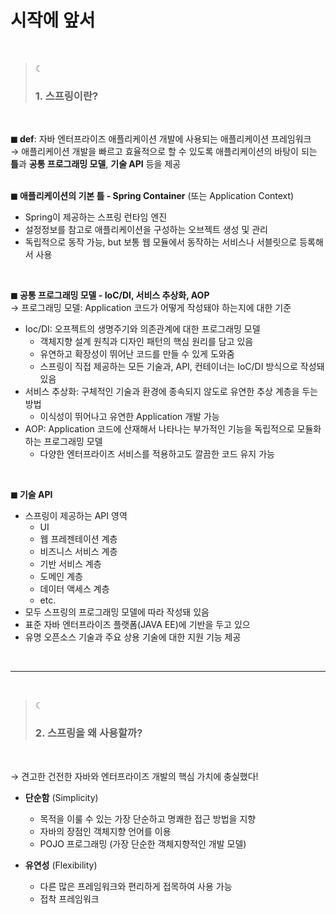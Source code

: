 # 시작에 앞서
</br>


> ☾
> ### 1. 스프링이란?  
</br>

**◼ def**: 자바 엔터프라이즈 애플리케이션 개발에 사용되는 애플리케이션 프레임워크  
→ 애플리케이션 개발을 빠르고 효율적으로 할 수 있도록 애플리케이션의 바탕이 되는 **틀**과 **공통 프로그래밍 모델**, **기술 API** 등을 제공
</br>
</br>

**◼ 애플리케이션의 기본 틀 - Spring Container** (또는 Application Context)    
- Spring이 제공하는 스프링 런타임 엔진
- 설정정보를 참고로 애플리케이션을 구성하는 오브젝트 생성 및 관리
- 독립적으로 동작 가능, but 보통 웹 모듈에서 동작하는 서비스나 서블릿으로 등록해서 사용
</br>

**◼ 공통 프로그래밍 모델 - IoC/DI, 서비스 추상화, AOP**  
→ 프로그래밍 모델: Application 코드가 어떻게 작성돼야 하는지에 대한 기준
- Ioc/DI: 오프젝트의 생명주기와 의존관계에 대한 프로그래밍 모델
  - 객체지향 설계 원칙과 디자인 패턴의 핵심 원리를 담고 있음
  - 유연하고 확장성이 뛰어난 코드를 만들 수 있게 도와줌
  - 스프링이 직접 제공하는 모든 기술과, API, 컨테이너는 IoC/DI 방식으로 작성돼 있음
- 서비스 추상화: 구체적인 기술과 환경에 종속되지 않도로 유연한 추상 계층을 두는 방법
  - 이식성이 뛰어나고 유연한 Application 개발 가능  
- AOP: Application 코드에 산재해서 나타나는 부가적인 기능을 독립적으로 모듈화하는 프로그래밍 모델
  - 다양한 엔터프라이즈 서비스를 적용하고도 깔끔한 코드 유지 가능
</br>

**◼ 기술 API**  
- 스프링이 제공하는 API 영역
  - UI
  - 웹 프레젠테이션 계층
  - 비즈니스 서비스 계층
  - 기반 서비스 계층
  - 도메인 계층
  - 데이터 액세스 계층
  - etc.
- 모두 스프링의 프로그래밍 모델에 따라 작성돼 있음
- 표준 자바 엔터프라이즈 플랫폼(JAVA EE)에 기반을 두고 있으
- 유명 오픈소스 기술과 주요 상용 기술에 대한 지원 기능 제공
</br>

* * *
</br>

> ☾
> ### 2. 스프링을 왜 사용할까?
</br>

→ 견고한 건전한 자바와 엔터프라이즈 개발의 핵심 가치에 충실했다!  

- **단순함** (Simplicity)
  - 목적을 이룰 수 있는 가장 단순하고 명쾌한 접근 방법을 지향
  - 자바의 장점인 객체지향 언어를 이용
  - POJO 프로그래밍 (가장 단순한 객체지향적인 개발 모델)

- **유연성** (Flexibility)
  - 다른 많은 프레임워크와 편리하게 접목하여 사용 가능
  - 접착 프레임워크
 
  
